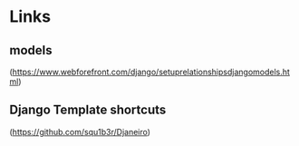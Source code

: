 # Links

## models
(https://www.webforefront.com/django/setuprelationshipsdjangomodels.html)


## Django Template shortcuts
(https://github.com/squ1b3r/Djaneiro)

